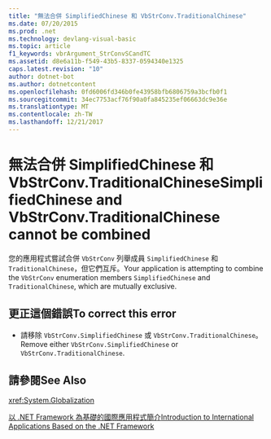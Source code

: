 ```yaml
---
title: "無法合併 SimplifiedChinese 和 VbStrConv.TraditionalChinese"
ms.date: 07/20/2015
ms.prod: .net
ms.technology: devlang-visual-basic
ms.topic: article
f1_keywords: vbrArgument_StrConvSCandTC
ms.assetid: d8e6a11b-f549-43b5-8337-0594340e1325
caps.latest.revision: "10"
author: dotnet-bot
ms.author: dotnetcontent
ms.openlocfilehash: 0fd6006fd346b0fe43958bfb6806759a3bcfb0f1
ms.sourcegitcommit: 34ec7753acf76f90a0fa845235ef06663dc9e36e
ms.translationtype: MT
ms.contentlocale: zh-TW
ms.lasthandoff: 12/21/2017
---
```

# <a name="simplifiedchinese-and-vbstrconvtraditionalchinese-cannot-be-combined"></a><span data-ttu-id="312a1-102">無法合併 SimplifiedChinese 和 VbStrConv.TraditionalChinese</span><span class="sxs-lookup"><span data-stu-id="312a1-102">SimplifiedChinese and VbStrConv.TraditionalChinese cannot be combined</span></span>
<span data-ttu-id="312a1-103">您的應用程式嘗試合併 `VbStrConv` 列舉成員 `SimplifiedChinese` 和 `TraditionalChinese`，但它們互斥。</span><span class="sxs-lookup"><span data-stu-id="312a1-103">Your application is attempting to combine the `VbStrConv` enumeration members `SimplifiedChinese` and `TraditionalChinese`, which are mutually exclusive.</span></span>  
  
## <a name="to-correct-this-error"></a><span data-ttu-id="312a1-104">更正這個錯誤</span><span class="sxs-lookup"><span data-stu-id="312a1-104">To correct this error</span></span>  
  
-   <span data-ttu-id="312a1-105">請移除 `VbStrConv.SimplifiedChinese` 或 `VbStrConv.TraditionalChinese`。</span><span class="sxs-lookup"><span data-stu-id="312a1-105">Remove either `VbStrConv.SimplifiedChinese` or `VbStrConv.TraditionalChinese`.</span></span>  
  
## <a name="see-also"></a><span data-ttu-id="312a1-106">請參閱</span><span class="sxs-lookup"><span data-stu-id="312a1-106">See Also</span></span>  
 <xref:System.Globalization>  
   
 [<span data-ttu-id="312a1-107">以 .NET Framework 為基礎的國際應用程式簡介</span><span class="sxs-lookup"><span data-stu-id="312a1-107">Introduction to International Applications Based on the .NET Framework</span></span>](/visualstudio/ide/introduction-to-international-applications-based-on-the-dotnet-framework)
